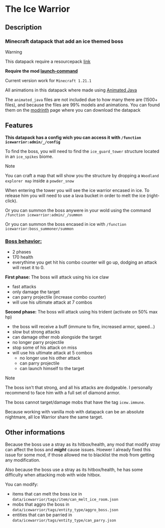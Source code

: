 # The Ice Warrior

## Description

### Minecraft datapack that add an ice themed boss

> [!WARNING]
> This datapack require a resourcepack [link](https://modrinth.com/datapack/the-ice-warrior/version/r1.0_mc1.21.1)
>
> **Require the mod [launch-command](https://modrinth.com/mod/launch-command)**
>
> Current version work for `Minecraft 1.21.1`

All animations in this datapack where made using [Animated Java](https://animated-java.dev/)

The `animated_java` files are not included due to how many there are (1500+ files), and because the files are 99% models and animations.
You can found them on the [modrinth](https://modrinth.com/datapack/the-ice-warrior) page where you can download the datapack

## Features

**This datapack has a config wich you can access it with `/function icewarrior:admin/_/config`**

To find the boss, you will need to find the `ice_guard_tower` structure located in an `ice_spikes` biome.

> [!NOTE]
> You can craft a map that will show you the structure by dropping a `Woodland explorer map` inside a `powder_snow`

When entering the tower you will see the ice warrior encased in ice. To release him you will need to use a lava bucket in order to melt the ice (right-click).

Or you can summon the boss anywere in your wold using the command `/function icewarrior:admin/_/summon`

Or you can summon the boss encased in ice with `/function icewarrior:boss_summoner/summon`

### **<ins>Boss behavior:</ins>**

- 2 phases
- 170 health
- everythime you get hit his combo counter will go up, dodging an attack will reset it to 0.

**First phase:** The boss will attack using his ice claw
- fast attacks
- only damage the target
- can parry projectile (increase combo counter)
- will use his ultimate attack at 7 combos

**Second phase:** The boss will attack using his trident (activate on 50% max hp)
- the boss will receive a buff (immune to fire, increased armor, speed...)
- slow but strong attacks
- can damage other mob alongside the target
- no longer parry projectile
- stop some of his attack on miss
- will use his ultimate attack at 5 combos
  - no longer use his other attack
  - can parry projectile
  - can launch himself to the target

> [!NOTE]
> The boss isn't that strong, and all his attacks are dodgeable. I personally recommend to face him with a full set of diamond armor.

The boss cannot target/damage mobs that have the tag `icew.immune`.

Because working with vanilla mob with datapack can be an absolute nightmare, all Ice Warrior share the same target.

## Other informations

Because the boss use a stray as its hitbox/health, any mod that modify stray can affect the boss and ***might*** cause issues. Hoewer I already fixed this issue for some mod, if those allowed me to blacklist the mob from getting any modification.

Also because the boss use a stray as its hitbox/health, he has some difficulty when attacking mob with wide hitbox.

You can modify:
- items that can melt the boss ice in `data/icewarrior/tags/item/can_melt_ice_room.json`
- mobs that aggro the boss in `data/icewarrior/tags/entity_type/aggro_boss.json`
- entities that can be parried in `data/icewarrior/tags/entity_type/can_parry.json`